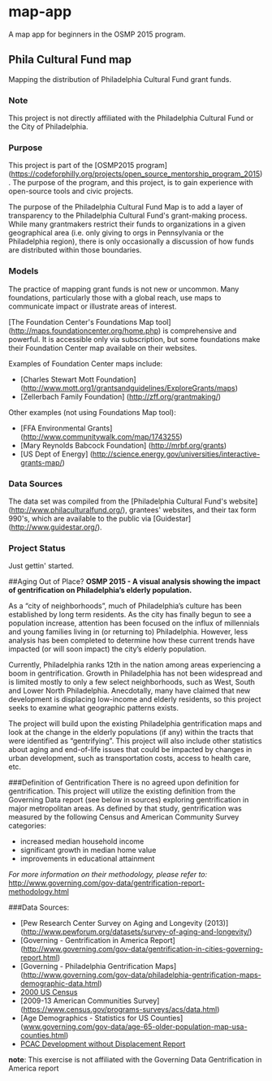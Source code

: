 # map-app
A map app for beginners in the OSMP 2015 program.

## Phila Cultural Fund map 

Mapping the distribution of Philadelphia Cultural Fund grant funds. 

### Note
This project is not directly affiliated with the Philadelphia Cultural Fund or the City of Philadelphia.  

### Purpose

This project is part of the [OSMP2015 program] (https://codeforphilly.org/projects/open_source_mentorship_program_2015).  The purpose of the program, and this project, is to gain experience with open-source tools and civic projects.

The purpose of the Philadelphia Cultural Fund Map is to add a layer of transparency to the Philadelphia Cultural Fund's grant-making process.  While many grantmakers restrict their funds to organizations in a given geographical area (i.e. only giving to orgs in Pennsylvania or the Philadelphia region), there is only occasionally a discussion of how funds are distributed within those boundaries.

### Models

The practice of mapping grant funds is not new or uncommon.  Many foundations, particularly those with a global reach, use maps to communicate impact or illustrate areas of interest.

[The Foundation Center's Foundations Map tool] (http://maps.foundationcenter.org/home.php) is comprehensive and powerful.  It is accessible only via subscription, but some foundations make their Foundation Center map available on their websites.

Examples of Foundation Center maps include:

 *  [Charles Stewart Mott Foundation] (http://www.mott.org1/grantsandguidelines/ExploreGrants/maps)
 * [Zellerbach Family Foundation] (http://zff.org/grantmaking/)

Other examples (not using Foundations Map tool): 

 *  [FFA Environmental Grants] (http://www.communitywalk.com/map/1743255)
 *  [Mary Reynolds Babcock Foundation] (http://mrbf.org/grants)
 *  [US Dept of Energy] (http://science.energy.gov/universities/interactive-grants-map/)

### Data Sources

The data set was compiled from the [Philadelphia Cultural Fund's website] (http://www.philaculturalfund.org/), grantees' websites, and their tax form 990's, which are available to the public via [Guidestar] (http://www.guidestar.org/).

### Project Status

Just gettin' started.

##Aging Out of Place?
**OSMP 2015 - A visual analysis showing the impact of gentrification on Philadelphia’s elderly population.**

As a “city of neighborhoods”, much of Philadelphia’s culture has been established by long term residents. As the city has finally begun to see a population increase, attention has been focused on the influx of millennials and young families living in (or returning to) Philadelphia. However, less analysis has been completed to determine how these current trends have impacted (or will soon impact) the city’s elderly population. 

Currently, Philadelphia ranks 12th in the nation among areas experiencing a boom in gentrification. Growth in Philadelphia has not been widespread and is limited mostly to only a few select neighborhoods, such as West, South and Lower North Philadelphia. Anecdotally, many have claimed that new development is displacing low-income and elderly residents, so this project seeks to examine what geographic patterns exists. 

The project will build upon the existing Philadelphia gentrification maps and look at the change in the elderly populations (if any) within the tracts that were identified as “gentrifying”. This project will also include other statistics about aging and end-of-life issues that could be impacted by changes in urban development, such as transportation costs, access to health care, etc.

###Definition of Gentrification
There is no agreed upon definition for gentrification. This project will utilize the existing definition from the Governing Data report (see below in sources) exploring gentrification in major metropolitan areas. As defined by that study, gentrification was measured by the following Census and American Community Survey categories:
- increased median household income
- significant growth in median home value
- improvements in educational attainment

*For more information on their methodology, please refer to:*
http://www.governing.com/gov-data/gentrification-report-methodology.html

###Data Sources:

- [Pew Research Center Survey on Aging and Longevity (2013)] (http://www.pewforum.org/datasets/survey-of-aging-and-longevity/)
- [Governing - Gentrification in America Report] (http://www.governing.com/gov-data/gentrification-in-cities-governing-report.html)
- [Governing - Philadelphia Gentrification Maps] (http://www.governing.com/gov-data/philadelphia-gentrification-maps-demographic-data.html)
- [2000 US Census](http://www.census.gov/main/www/cen2000.html)
- [2009-13 American Communities Survey] (https://www.census.gov/programs-surveys/acs/data.html)
- [Age Demographics - Statistics for US Counties] (www.governing.com/gov-data/age-65-older-population-map-usa-counties.html)
- [PCAC Development without Displacement Report](http://phillyaffordablecommunities.org/wp-content/uploads/2015/03/DWD_Report.pdf)

**note**: This exercise is not affiliated with the Governing Data Gentrification in America report
